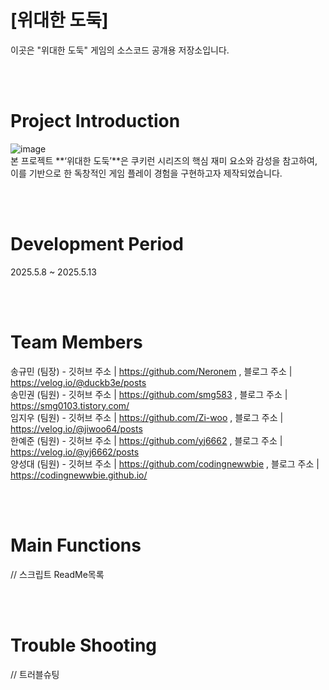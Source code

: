 # [위대한 도둑]
이곳은 "위대한 도둑" 게임의 소스코드 공개용 저장소입니다.

<br><br>
# Project Introduction
![image](https://github.com/user-attachments/assets/d980d3d1-cce2-4d47-b1c2-7ea094db8b25)
<br>
본 프로젝트 **‘위대한 도둑’**은 쿠키런 시리즈의 핵심 재미 요소와 감성을 참고하여, 이를 기반으로 한 독창적인 게임 플레이 경험을 구현하고자 제작되었습니다.

<br><br>
# Development Period
2025.5.8 ~ 2025.5.13

<br><br>
# Team Members
송규민 (팀장) - 깃허브 주소 | https://github.com/Neronem , 블로그 주소 | https://velog.io/@duckb3e/posts <br>
송민권 (팀원) - 깃허브 주소 | https://github.com/smg583 , 블로그 주소 | https://smg0103.tistory.com/ <br>
임지우 (팀원) - 깃허브 주소 | https://github.com/Zi-woo , 블로그 주소 | https://velog.io/@jiwoo64/posts <br>
한예준 (팀원) - 깃허브 주소 | https://github.com/yj6662 , 블로그 주소 | https://velog.io/@yj6662/posts <br>
양성대 (팀원) - 깃허브 주소 | https://github.com/codingnewwbie , 블로그 주소 | https://codingnewwbie.github.io/ <br>

<br><br>
# Main Functions
// 스크립트 ReadMe목록 


<br><br>
# Trouble Shooting
// 트러블슈팅 


